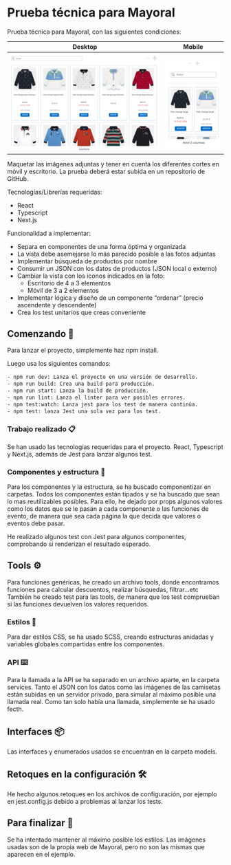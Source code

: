 # Prueba técnica para Mayoral

Prueba técnica para Mayoral, con las siguientes condiciones:

|              Desktop              |             Mobile              |
| :-------------------------------: | :-----------------------------: |
| ![Desktop](./.github/desktop.png) | ![Mobile](./.github/mobile.png) |

Maquetar las imágenes adjuntas y tener en cuenta los diferentes cortes en móvil y escritorio. La prueba deberá estar subida en un repositorio de GitHub.

Tecnologías/Librerías requeridas:

- React
- Typescript
- Next.js

Funcionalidad a implementar:

- Separa en componentes de una forma óptima y organizada
- La vista debe asemejarse lo más parecido posible a las fotos adjuntas
- Implementar búsqueda de productos por nombre
- Consumir un JSON con los datos de productos (JSON local o externo)
- Cambiar la vista con los iconos indicados en la foto:
  - Escritorio de 4 a 3 elementos
  - Móvil de 3 a 2 elementos
- Implementar lógica y diseño de un componente “ordenar” (precio ascendente y descendente)
- Crea los test unitarios que creas conveniente

## Comenzando 🚀

Para lanzar el proyecto, simplemente haz npm install.

 Luego usa los siguientes comandos:
 
    - npm run dev: Lanza el proyecto en una versión de desarrollo.
    - npm run build: Crea una build para producción.
    - npm run start: Lanza la build de producción.
    - npm run lint: Lanza el linter para ver posibles errores.
    - npm test:watch: Lanza jest para los test de manera continúa.
    - npm test: lanza Jest una sola vez para los test.

### Trabajo realizado 📋

Se han usado las tecnologías requeridas para el proyecto. React, Typescript y Next.js, además de Jest para lanzar algunos test. 


### Componentes y estructura 🔧

Para los componentes y la estructura, se ha buscado componentizar en carpetas. Todos los componentes están tipados y se ha buscado
que sean lo mas reutilizables posibles. Para ello, he dejado por props algunos valores como los datos que se le pasan a cada componente o
las funciones de evento, de manera que sea cada página la que decida que valores o eventos debe pasar. 

He realizado algunos test con Jest para algunos componentes, comprobando si renderizan el resultado esperado.

## Tools ⚙️

Para funciones genéricas, he creado un archivo tools, donde encontramos funciones para calcular descuentos, realizar búsquedas, filtrar...etc
También he creado test para las tools, de manera que los test comprueban si las funciones devuelven los valores requeridos.

### Estilos 🔩

Para dar estilos CSS, se ha usado SCSS, creando estructuras anidadas y variables globales compartidas entre los componentes.

### API ⌨️

Para la llamada a la API se ha separado en un archivo aparte, en la carpeta services. Tanto el JSON con los datos
como las imágenes de las camisetas están subidas en un servidor privado, para simular al máximo posible una llamada real.
Como tan solo había una llamada, simplemente se ha usado fecth. 

## Interfaces 📦

Las interfaces y enumerados usados se encuentran en la carpeta models.

## Retoques en la configuración 🛠️

He hecho algunos retoques en los archivos de configuración, por ejemplo en jest.config.js debido a problemas al lanzar los tests.

## Para finalizar 🎁

Se ha intentado mantener al máximo posible los estilos. Las imágenes usadas son de la propia web de Mayoral, pero no son las
mismas que aparecen en el ejemplo. 


